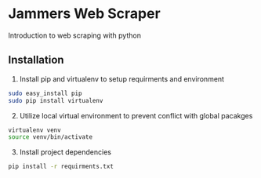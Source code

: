 # Jammers Web Scraper
Introduction to web scraping with python

## Installation
1. Install pip and virtualenv to setup requirments and environment
```bash
sudo easy_install pip
sudo pip install virtualenv
```

2. Utilize local virtual environment to prevent conflict with global pacakges
```bash
virtualenv venv
source venv/bin/activate
```

3. Install project dependencies
```bash
pip install -r requirments.txt
```